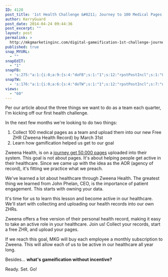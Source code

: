 ```yaml
---
ID: 4120
post_title: '1st Health Challenge &#8211; Journey to 100 Medical Pages'
author: KerryGuard
post_date: 2014-04-24 09:44:36
post_excerpt: ""
layout: post
permalink: >
  http://mkgmarketinginc.com/digital-gameification-1st-challenge-journey-100-medical-pages/
published: true
snap_MYURL:
  - ""
snapEdIT:
  - "1"
snapFB:
  - 's:275:"a:1:{i:0;a:9:{s:4:"doFB";s:1:"1";s:12:"rpstPostIncl";s:1:"0";s:8:"postType";s:1:"A";s:10:"AttachPost";s:1:"2";s:10:"SNAPformat";s:51:"New post (%TITLE%) has been published on %SITENAME%";s:9:"isAutoImg";s:1:"A";s:8:"imgToUse";b:0;s:9:"isAutoURL";s:1:"A";s:8:"urlToUse";b:0;}}";'
snapTW:
  - 's:176:"a:1:{i:0;a:6:{s:4:"doTW";s:1:"1";s:12:"rpstPostIncl";s:7:"nxsi0tw";s:10:"SNAPformat";s:15:"%TITLE% - %URL%";s:8:"attchImg";s:1:"1";s:9:"isAutoImg";s:1:"A";s:8:"imgToUse";b:0;}}";'
views:
  - "60"
---
```

<p>Per our article about the three things we want to do as a team each quarter, I'm kicking off our first health challenge.</p>

<p>In the next few months we're looking to do two things:</p>

<ol>
     <li>Collect 100 medical pages as a team and upload them into our new Free ZHR (Zweena Health Record) by March 31st</li>
     <li>Learn how gamification helped us get to our goal</li>
</ol>

<p>Zweena Health, is on a <a href="http://zweenahealth.com/changing-the-face-of-healthcare-our-journey-to-50000-pages/">journey get 50,000 pages</a> uploaded into their system. This goal is not about pages. It's about helping people get active in their healthcare. Since we came up with the idea as the AOR (agency of record), it's fitting we practice what we preach.</p>

<p>We've learned a lot about healthcare through Zweena Health. The greatest thing we learned from John Phelan, CEO, is the importance of patient engagement. This starts with owning your data.</p>

<p>It's time for us to learn this lesson and become active in our healthcare. We'll start with collecting and uploading our health records into our own ZHRs.</p>

<p>Zweena offers a free version of their personal health record, making it easy to take an active role in your healthcare. Join us! Collect your records, start a free ZHR, and upload your pages.</p>

<p>If we reach this goal, MKG will buy each employee a monthly subscription to Zweena. This will allow each of us to be active in our healthcare all year long.</p>

<p>Besides... <strong>what's gameification without incentive?</strong></p>

<p>Ready. Set. Go!</p>